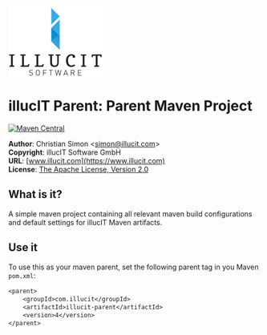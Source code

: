 ![illucIT Logo][logo]

illucIT Parent: Parent Maven Project
====================================

[![Maven Central](https://img.shields.io/maven-central/v/com.illucit/illucit-parent.svg?label=Maven%20Central)](https://search.maven.org/search?q=g:%22com.illucit%22%20AND%20a:%22illucit-parent%22)

**Author**: Christian Simon <[simon@illucit.com](mailto:simon@illucit.com)>  
**Copyright**: illucIT Software GmbH  
**URL**: [www.illucit.com](https://www.illucit.com)  
**License**: [The Apache License, Version 2.0](http://www.apache.org/licenses/LICENSE-2.0.txt)

What is it?
-----------
A simple maven project containing all relevant maven build configurations and default settings for illucIT Maven artifacts.

Use it
------

To use this as your maven parent, set the following parent tag in you Maven ``pom.xml``:

    <parent>
        <groupId>com.illucit</groupId>
        <artifactId>illucit-parent</artifactId>
        <version>4</version>
    </parent>

[logo]: ./images/illucit-logo.png "illucIT Software"